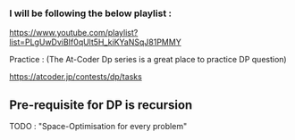 ### I will be following the below playlist :

https://www.youtube.com/playlist?list=PLgUwDviBIf0qUlt5H_kiKYaNSqJ81PMMY

Practice : (The At-Coder Dp series is a great place to practice DP question)

https://atcoder.jp/contests/dp/tasks

## Pre-requisite for DP is recursion

TODO : 
"Space-Optimisation for every problem"